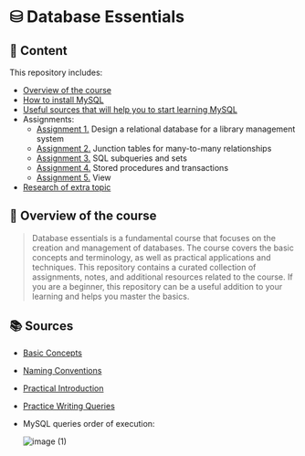 # ⛁ Database Essentials

## :scroll: Content 

This repository includes:
* [Overview of the course](#seedling-overview-of-the-course)
* [How to install MySQL](https://github.com/Bardin08/kse-examples/blob/master/database-essentials/readme.md)
* [Useful sources that will help you to start learning MySQL](#books-sources)
* Assignments:
  * [Assignment 1.](https://github.com/OlenaPopova05/database-essentials/blob/main/Assignment%201/Assignment_1.md) Design a relational database for a library management system
  * [Assignment 2.](https://github.com/OlenaPopova05/database-essentials/blob/main/Assignment%202/Assignment_2.md) Junction tables for many-to-many relationships
  * [Assignment 3.](https://github.com/OlenaPopova05/database-essentials/blob/main/Assignment%203/Assignment_3.md) SQL subqueries and sets
  * [Assignment 4.](https://github.com/OlenaPopova05/database-essentials/blob/main/Assignment%204/Assignment_4.md) Stored procedures and transactions
  * [Assignment 5.](https://github.com/OlenaPopova05/database-essentials/blob/main/Assignment%205/Assignment_5.md) View
* [Research of extra topic](https://github.com/OlenaPopova05/database-essentials/blob/main/Data%20modeling%20techniques.pdf)

## :seedling: Overview of the course

>Database essentials is a fundamental course that focuses on the creation and management of databases. The course covers the basic concepts and terminology, as well as practical applications and techniques. This repository contains a curated collection of assignments, notes, and additional resources related to the course. If you are a beginner, this repository can be a useful addition to your learning and helps you master the basics.

## :books: Sources 
* [Basic Concepts](https://www.w3schools.com/mysql/mysql_sql.asp)
* [Naming Conventions](https://medium.com/@centizennationwide/mysql-naming-conventions-e3a6f6219efe)
* [Practical Introduction](https://realpython.com/python-mysql/)
* [Practice Writing Queries](https://www.hackerrank.com/domains/sql)
* MySQL queries order of execution:
  
  ![image (1)](https://github.com/OlenaPopova05/database-essentials/assets/150719242/afde91f8-0078-4053-ab3c-5e5b713dda33)

